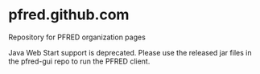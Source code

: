 # pfred.github.com
Repository for PFRED organization pages

Java Web Start support is deprecated. Please use the released jar files in the pfred-gui repo to run the PFRED client.
